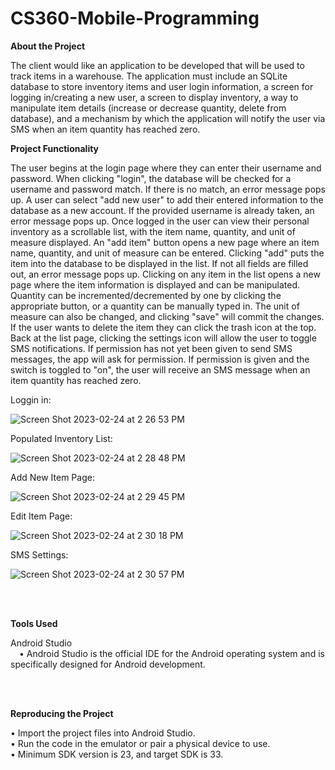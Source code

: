 # CS360-Mobile-Programming
<b> About the Project </b>

The client would like an application to be developed that will be used to track items in a warehouse. The application must include an SQLite database to store inventory items and user login information, a screen for logging in/creating a new user, a screen to display inventory, a way to manipulate item details (increase or decrease quantity, delete from database), and a mechanism by which the application will notify the user via SMS when an item quantity has reached zero.

<b> Project Functionality </b>

The user begins at the login page where they can enter their username and password. When clicking "login", the database will be checked for a username and password match. If there is no match, an error message pops up. A user can select "add new user" to add their entered information to the database as a new account. If the provided username is already taken, an error message pops up. Once logged in the user can view their personal inventory as a scrollable list, with the item name, quantity, and unit of measure displayed. An "add item" button opens a new page where an item name, quantity, and unit of measure can be entered. Clicking "add" puts the item into the database to be displayed in the list. If not all fields are filled out, an error message pops up. Clicking on any item in the list opens a new page where the item information is displayed and can be manipulated. Quantity can be incremented/decremented by one by clicking the appropriate button, or a quantity can be manually typed in. The unit of measure can also be changed, and clicking "save" will commit the changes. If the user wants to delete the item they can click the trash icon at the top. Back at the list page, clicking the settings icon will allow the user to toggle SMS notifications. If permission has not yet been given to send SMS messages, the app will ask for permission. If permission is given and the switch is toggled to "on", the user will receive an SMS message when an item quantity has reached zero.

Loggin in: 

![Screen Shot 2023-02-24 at 2 26 53 PM](https://user-images.githubusercontent.com/95947696/221305380-1c660826-c5d5-4c4b-bb99-684bd17db559.png)


Populated Inventory List:

![Screen Shot 2023-02-24 at 2 28 48 PM](https://user-images.githubusercontent.com/95947696/221306004-d459c877-0db6-43bf-8742-0302151c350a.png)

Add New Item Page:

![Screen Shot 2023-02-24 at 2 29 45 PM](https://user-images.githubusercontent.com/95947696/221306276-ff7b28c1-1728-4230-b21d-4cee78a33304.png)

Edit Item Page:

![Screen Shot 2023-02-24 at 2 30 18 PM](https://user-images.githubusercontent.com/95947696/221306469-0c57375c-0d1b-456a-bf87-e6c19aced69e.png)

SMS Settings:

![Screen Shot 2023-02-24 at 2 30 57 PM](https://user-images.githubusercontent.com/95947696/221306747-0678a005-5f00-4b62-88fb-feb78dfe6a24.png)


<br>
<br>

<b> Tools Used </b>

Android Studio
<br>
&emsp;•	Android Studio is the official IDE for the Android operating system and is specifically designed for Android development. 

<br>
<br>

<b> Reproducing the Project </b>

•	Import the project files into Android Studio.
<br>
•	Run the code in the emulator or pair a physical device to use.
<br>
•	Minimum SDK version is 23, and target SDK is 33.
